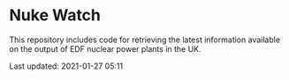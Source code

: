 # Nuke Watch

This repository includes code for retrieving the latest information available on the output of EDF nuclear power plants in the UK.

Last updated: 2021-01-27 05:11